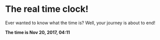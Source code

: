 # The real time clock!

Ever wanted to know what the time is? Well, your journey is about to end!

**The time is Nov 20, 2017, 04:11**